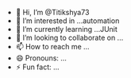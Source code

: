 - 👋 Hi, I’m @Titikshya73
- 👀 I’m interested in ...automation
- 🌱 I’m currently learning ...JUnit
- 💞️ I’m looking to collaborate on ...
- 📫 How to reach me ...
- 😄 Pronouns: ...
- ⚡ Fun fact: ...

<!---
Titikshya73/Titikshya73 is a ✨ special ✨ repository because its `README.md` (this file) appears on your GitHub profile.
You can click the Preview link to take a look at your changes.
--->
